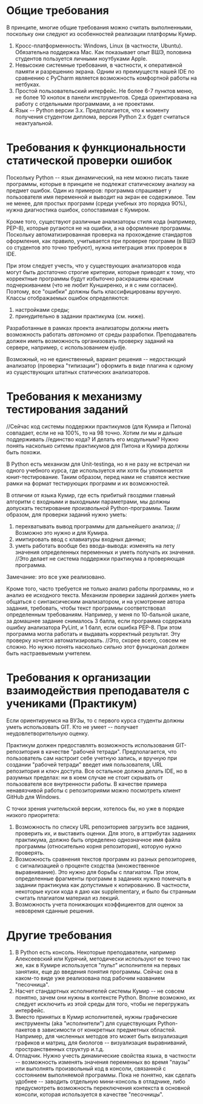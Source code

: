 Общие требования
================

В принципе, многие общие требования можно считать выполненными, поскольку они следуют из особенностей реализации платформы Кумир.

1. Кросс-платформенность: Windows, Linux (в частности, Ubuntu). Обязательна поддержка Mac. Как показывает опыт ВШЭ, половина студентов пользуется личными ноутбуками Apple.
2. Невысокие системные требования, в частности, к оперативной памяти и разрешению экрана. Одним из преимуществ нашей IDE по сравнению с PyCharm является возможность комфортной работы на нетбуках.
3. Простой пользовательский интерфейс. Не более 6-7 пунктов меню, не более 10 кнопок в панели инструментов. Среда ориентирована на работу с отдельными программами, а не проектами.
4. Язык -- Python версии 3.x. Предполагается, что к моменту получения студентом диплома, версия Python 2.x будет считаться неактуальной.


Требования к функциональности статической проверки ошибок
=========================================================

Поскольку Python -- язык динамический, на нем можно писать такие программы, которые в принципе не подлежат статическому анализу на предмет ошибок. Один из примеров: программа спрашивает у пользователя имя переменной и выводит на экран ее содержимое. Тем не менее, для простых программ (среди учебных это порядка 90%), нужна диагностика ошибок, сопоставимая с Кумиром.

Кроме того, существуют различные анализаторы стиля кода (например, PEP-8), которые ругаются не на ошибки, а на оформление программы. Поскольку автоматизированная проверка на прохождение стандартов оформления, как правило, учитывается при проверке программ (в ВШЭ со студентов это точно требуют), нужна интеграция этих проверок в IDE.

При этом следует учесть, что у существующих анализаторов кода могут быть достаточно строгие критерии, которые приводят к тому, что корректные программы будут избыточно раскрашены красным подчеркиванием (что не любит Кунширенко, и я с ним согласен). Поэтому, все "ошибки" должны быть классифицированы вручную. Классы отображаемых ошибок определяются:
1) настройками среды;
2) принудительно в задании практикума (см. ниже).

Разработанные в рамках проекта анализаторы должны иметь возможность работать *автономно* от среды разработки. Преподаватель должен иметь возможность организовать проверку заданий на сервере, например, с использованием ejudje.

Возможный, но не единственный, вариант решения -- недостающий анализатор (проверка "типизации") оформить в виде плагина к одному из существующих штатных статических анализаторов.


Требования к механизму тестирования заданий
===========================================
//Сейчас код системы поддержки практикумов (для Кумира и Питона) совпадает, если не на 100%,  то на 98 точно. Хотим ли мы и дальше поддерживать 
//единство кода? И делать его модульным? Нужно понять насколько ситемы практикумов для Питона и Кумира должны быть похожи.


В Python есть механизм для Unit-testinga, но я не разу не встречал ни одного учебного курса, где используется или хотя бы упоминается юнит-тестирование. Таким образом, перед нами не ставятся жесткие рамки на формат тестирующих программ и их возможностей.

В отличии от языка Кумир, где есть прибитый гвоздями главный алгоритм с входными и выходными параметрами, мы должны допускать тестирование *произвольной* Python-программы. Таким образом, для проверки заданий нужно уметь:
1) перехватывать вывод программы для дальнейшего анализа;
// Возможно это нужно и для Кумира.
2) имитировать ввод с клавиатуры входных данных;
3) уметь работать вообще без ввода-вывода: изменять на лету значения определенных переменных и уметь получать их значения.
//Это делает не система поддержки практикума а проверяющая программа.

Замечание: это все уже реализовано.

Кроме того, часто требуется не только анализ работы программы, но и анализ ее исходного текста. Механизм проверки заданий должен уметь общаться с синтаксическим анализатором, и на усмотрение автора задания, требовать, чтобы текст программы соответствовал определенным требованиям.
Например, у меня по 10-бальной шкале, за домашнее задание снималось 3 балла, если программа содержала ошибку анализатора PyLint, и 1 балл, если ошибка PEP-8. При этом программа могла работать и выдавать корректный результат. Эту проверку хочется автоматизировать.
//Это, скорее всего, совсем не сложно. Но нужно понять насколько сильно этот функционал должен быть настраевыемым учителем.


Требования к организации взаимодействия преподавателя с учениками (Практикум)
=============================================================================

Если ориентируемся на ВУЗы, то с первого курса студенты должны уметь использовать GIT. Кто не умеет -- получает неудовлетворительную оценку.

Практикум должен предоставлять возможность использования GIT-репозитория в качестве "рабочей тетради". Предполагается, что пользователь сам настроит себе учетную запись, и вручную при создании "рабочей тетради" введет имя пользователя, URL репозитория и ключ доступа. Все остальное должна делать IDE, но в разумных пределах: ни в коем случае не стоит скрывать от пользователя все внутренности работы. В качестве примера ненавязчивой работы с репозиториями можно посмотреть клиент GitHub для Windows.

С точки зрения учительской версии, хотелось бы, но уже в порядке низкого приоритета:
1. Возможность по списку URL репозиториев загрузить все задания, проверить их, и выставить оценки. Для этого, в аттрибутах заданиях практикума, должно быть определено однозначное имя файла программы (относительно корня репозитория), которую нужно проверять.
2. Возможность сравнения текстов программ из разных репозиториев, с сигнализацией о проценте сходства (множественное выравнивание). Это нужно для борьбы с плагиатом. При этом, определенные фрагменты программ в заданиях нужно помечать в задании практикума как допустимые к копированию. В частности, некоторые куски кода я даю как supplementary, и было бы странным считать плагиатом материал из лекций.
3. Возможность учета понижающих коэффициентов для оценок за невовремя сданные решения.

Другие требования
=================

1. В Python есть консоль. Некоторые преподаватели, например Алексеевский или Курячий, методически используют ее точно так же, как в Кумире используется "пульт" исполнителя на первых занятиях, еще до введения понятия программы. Сейчас она в каком-то виде уже реализована под рабочим названием "песочница".
2. Насчет стандартных исполнителей системы Кумир -- не совсем понятно, зачем они нужны в контексте Python. Вполне возможно, их следует исключить из этой среды для того, чтобы не перегружать интерфейс.
3. Вместо принятых в Кумир исполнителей, нужны графические инструменты (aka "исполнители") для существующих Python-пакетов в зависимости от конкретных предметных областей. Например, для численных методов это может быть визуализация графиков и матриц, для биологов -- визуализация выравниваний, пространственных структур и.т.д.
4. Отладчик. Нужно учесть динамические свойства языка, в частности -- возможность изменять значения переменных во время "паузы" или выполнять произвольный код в консоли, связанной с состоянием выполняемой программы. Пока не понятно, как сделать удобнее -- заводить отдельную мини-консоль в отладчике, либо предусмотреть возможность переключения контекста в основной консоли, которая используется в качестве "песочницы".

